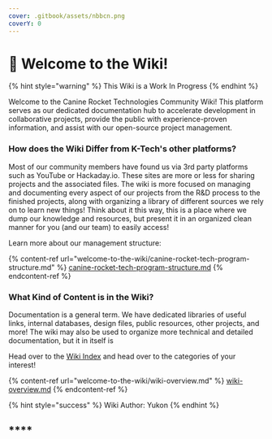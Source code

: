 ```yaml
---
cover: .gitbook/assets/nbbcn.png
coverY: 0
---
```


# 🐺 Welcome to the Wiki!

{% hint style="warning" %}
This Wiki is a Work In Progress
{% endhint %}

Welcome to the Canine Rocket Technologies Community Wiki! This platform serves as our dedicated documentation hub to accelerate development in collaborative projects, provide the public with experience-proven information, and assist with our open-source project management.&#x20;



### How does the Wiki Differ from K-Tech's other platforms?

Most of our community members have found us via 3rd party platforms such as YouTube or Hackaday.io. These sites are more or less for sharing projects and the associated files. The wiki is more focused on managing and documenting every aspect of our projects from the R\&D process to the finished projects, along with organizing a library of different sources we rely on to learn new things! Think about it this way, this is a place where we dump our knowledge and resources, but present it in an organized clean manner for you (and our team) to easily access!&#x20;

Learn more about our management structure:

{% content-ref url="welcome-to-the-wiki/canine-rocket-tech-program-structure.md" %}
[canine-rocket-tech-program-structure.md](welcome-to-the-wiki/canine-rocket-tech-program-structure.md)
{% endcontent-ref %}

###

### What Kind of Content is in the Wiki?

Documentation is a general term. We have dedicated libraries of useful links, internal databases, design files, public resources, other projects, and more! The wiki may also be used to organize more technical and detailed documentation, but it in itself is&#x20;

Head over to the [Wiki Index](welcome-to-the-wiki/wiki-overview.md) and head over to the categories of your interest!



{% content-ref url="welcome-to-the-wiki/wiki-overview.md" %}
[wiki-overview.md](welcome-to-the-wiki/wiki-overview.md)
{% endcontent-ref %}





{% hint style="success" %}
Wiki Author: Yukon
{% endhint %}

## ****
